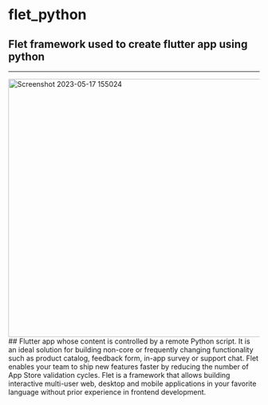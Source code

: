 # flet_python
## Flet framework used to create flutter app using python
<hr>
<img width="518" alt="Screenshot 2023-05-17 155024" src="https://github.com/gaseer/flet_python/assets/85013312/9be7adf3-6c3b-4a99-b0c6-f8733bbca4a7">
<br>
## Flutter app whose content is controlled by a remote Python script. It is an ideal solution for building non-core or frequently changing functionality such as product catalog, feedback form, in-app survey or support chat. Flet enables your team to ship new features faster by reducing the number of App Store validation cycles. Flet is a framework that allows building interactive multi-user web, desktop and mobile applications in your favorite language without prior experience in frontend development.
